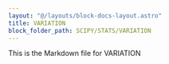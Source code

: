 ```yaml
---
layout: "@/layouts/block-docs-layout.astro"
title: VARIATION
block_folder_path: SCIPY/STATS/VARIATION
---
```


This is the Markdown file for VARIATION

